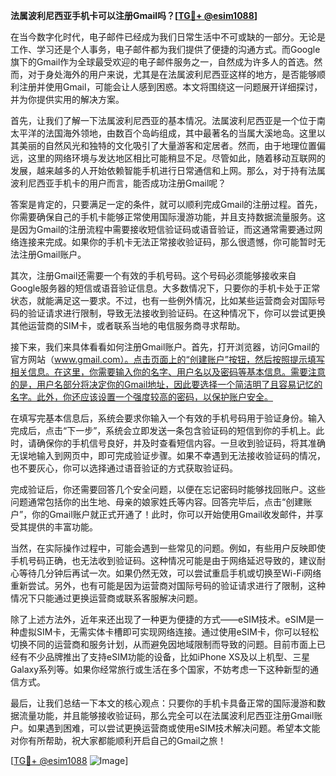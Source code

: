 **法属波利尼西亚手机卡可以注册Gmail吗？[[TG💪+ @esim1088](https://t.me/s/esim1088)]**

在当今数字化时代，电子邮件已经成为我们日常生活中不可或缺的一部分。无论是工作、学习还是个人事务，电子邮件都为我们提供了便捷的沟通方式。而Google旗下的Gmail作为全球最受欢迎的电子邮件服务之一，自然成为许多人的首选。然而，对于身处海外的用户来说，尤其是在法属波利尼西亚这样的地方，是否能够顺利注册并使用Gmail，可能会让人感到困惑。本文将围绕这一问题展开详细探讨，并为你提供实用的解决方案。

首先，让我们了解一下法属波利尼西亚的基本情况。法属波利尼西亚是一个位于南太平洋的法国海外领地，由数百个岛屿组成，其中最著名的当属大溪地岛。这里以其美丽的自然风光和独特的文化吸引了大量游客和定居者。然而，由于地理位置偏远，这里的网络环境与发达地区相比可能稍显不足。尽管如此，随着移动互联网的发展，越来越多的人开始依赖智能手机进行日常通信和上网。那么，对于持有法属波利尼西亚手机卡的用户而言，能否成功注册Gmail呢？

答案是肯定的，只要满足一定的条件，就可以顺利完成Gmail的注册过程。首先，你需要确保自己的手机卡能够正常使用国际漫游功能，并且支持数据流量服务。这是因为Gmail的注册流程中需要接收短信验证码或语音验证，而这通常需要通过网络连接来完成。如果你的手机卡无法正常接收验证码，那么很遗憾，你可能暂时无法注册Gmail账户。

其次，注册Gmail还需要一个有效的手机号码。这个号码必须能够接收来自Google服务器的短信或语音验证信息。大多数情况下，只要你的手机卡处于正常状态，就能满足这一要求。不过，也有一些例外情况，比如某些运营商会对国际号码的验证请求进行限制，导致无法接收到验证码。在这种情况下，你可以尝试更换其他运营商的SIM卡，或者联系当地的电信服务商寻求帮助。

接下来，我们来具体看看如何注册Gmail账户。首先，打开浏览器，访问Gmail的官方网站（www.gmail.com）。点击页面上的“创建账户”按钮，然后按照提示填写相关信息。在这里，你需要输入你的名字、用户名以及密码等基本信息。需要注意的是，用户名部分将决定你的Gmail地址，因此要选择一个简洁明了且容易记忆的名字。此外，你还应该设置一个强度较高的密码，以保护账户安全。

在填写完基本信息后，系统会要求你输入一个有效的手机号码用于验证身份。输入完成后，点击“下一步”，系统会立即发送一条包含验证码的短信到你的手机上。此时，请确保你的手机信号良好，并及时查看短信内容。一旦收到验证码，将其准确无误地输入到网页中，即可完成验证步骤。如果不幸遇到无法接收验证码的情况，也不要灰心，你可以选择通过语音验证的方式获取验证码。

完成验证后，你还需要回答几个安全问题，以便在忘记密码时能够找回账户。这些问题通常包括你的出生地、母亲的娘家姓氏等内容。回答完毕后，点击“创建账户”，你的Gmail账户就正式开通了！此时，你可以开始使用Gmail收发邮件，并享受其提供的丰富功能。

当然，在实际操作过程中，可能会遇到一些常见的问题。例如，有些用户反映即使手机号码正确，也无法收到验证码。这种情况可能是由于网络延迟导致的，建议耐心等待几分钟后再试一次。如果仍然无效，可以尝试重启手机或切换至Wi-Fi网络重新尝试。另外，也有可能是因为运营商对国际号码的验证请求进行了限制，这种情况下只能通过更换运营商或联系客服解决问题。

除了上述方法外，近年来还出现了一种更为便捷的方式——eSIM技术。eSIM是一种虚拟SIM卡，无需实体卡槽即可实现网络连接。通过使用eSIM卡，你可以轻松切换不同的运营商和服务计划，从而避免因地域限制而导致的问题。目前市面上已经有不少品牌推出了支持eSIM功能的设备，比如iPhone XS及以上机型、三星Galaxy系列等。如果你经常旅行或生活在多个国家，不妨考虑一下这种新型的通信方式。

最后，让我们总结一下本文的核心观点：只要你的手机卡具备正常的国际漫游和数据流量功能，并且能够接收验证码，那么完全可以在法属波利尼西亚注册Gmail账户。如果遇到困难，可以尝试更换运营商或使用eSIM技术解决问题。希望本文能对你有所帮助，祝大家都能顺利开启自己的Gmail之旅！

[[TG💪+ @esim1088](https://t.me/s/esim1088) ![Image](https://i.postimg.cc/4NQfJmqS/Snipaste-2025-05-13-00-14-12.png)]